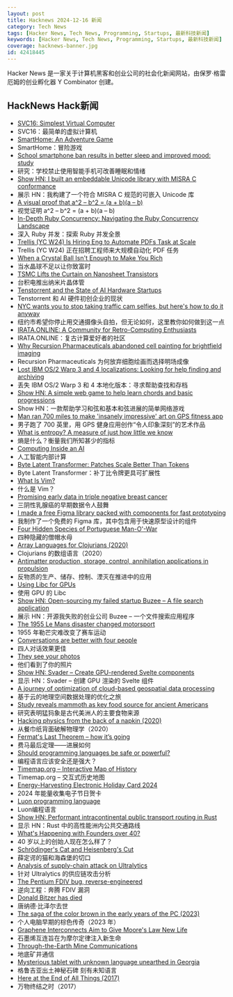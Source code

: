 ```yaml
---
layout: post
title: Hacknews 2024-12-16 新闻
category: Tech News
tags: [Hacker News, Tech News, Programming, Startups, 最新科技新闻]
keywords: [Hacker News, Tech News, Programming, Startups, 最新科技新闻]
coverage: hacknews-banner.jpg
id: 42418445
---
```


Hacker News 是一家关于计算机黑客和创业公司的社会化新闻网站，由保罗·格雷厄姆的创业孵化器 Y Combinator 创建。

## HackNews Hack新闻

- [SVC16: Simplest Virtual Computer](https://github.com/JanNeuendorf/SVC16)
- SVC16：最简单的虚拟计算机
- [SmartHome: An Adventure Game](https://smarthome.steviep.xyz)
- SmartHome：冒险游戏
- [School smartphone ban results in better sleep and improved mood: study](https://www.york.ac.uk/news-and-events/news/2024/research/school-smartphone-ban-better-sleep/)
- 研究：学校禁止使用智能手机可改善睡眠和情绪
- [Show HN: I built an embeddable Unicode library with MISRA C conformance](https://railgunlabs.com/unicorn/)
- 展示 HN：我构建了一个符合 MISRA C 规范的可嵌入 Unicode 库
- [A visual proof that a^2 – b^2 = (a + b)(a – b)](https://www.futilitycloset.com/2024/12/15/tidy-2/)
- 视觉证明 a^2 – b^2 = (a + b)(a – b)
- [In-Depth Ruby Concurrency: Navigating the Ruby Concurrency Landscape](https://jpcamara.com/2024/12/14/my-rubyconf-talk.html)
- 深入 Ruby 并发：探索 Ruby 并发全景
- [Trellis (YC W24) Is Hiring Eng to Automate PDFs Task at Scale](https://ycombinator.com/companies/trellis/jobs/7vGTphf-founding-engineer-backend-ai)
- Trellis (YC W24) 正在招聘工程师来大规模自动化 PDF 任务
- [When a Crystal Ball Isn't Enough to Make You Rich](https://elmwealth.com/crystal-ball/)
- 当水晶球不足以让你致富时
- [TSMC Lifts the Curtain on Nanosheet Transistors](https://spectrum.ieee.org/tsmc-n2)
- 台积电推出纳米片晶体管
- [Tenstorrent and the State of AI Hardware Startups](https://irrationalanalysis.substack.com/p/tenstorrent-and-the-state-of-ai-hardware)
- Tenstorrent 和 AI 硬件初创企业的现状
- [NYC wants you to stop taking traffic cam selfies, but here's how to do it anyway](https://www.pcmag.com/articles/nyc-wants-you-to-stop-taking-traffic-cam-selfies-but-heres-how-to-do-it)
- 纽约市希望你停止用交通摄像头自拍，但无论如何，这里教你如何做到这一点
- [IRATA.ONLINE: A Community for Retro-Computing Enthusiasts](https://irata.online/)
- IRATA.ONLINE：复古计算爱好者的社区
- [Why Recursion Pharmaceuticals abandoned cell painting for brightfield imaging](https://www.owlposting.com/p/why-recursion-pharmaceuticals-abandoned)
- Recursion Pharmaceuticals 为何放弃细胞绘画而选择明场成像
- [Lost IBM OS/2 Warp 3 and 4 localizations: Looking for help finding and archiving]()
- 丢失 IBM OS/2 Warp 3 和 4 本地化版本：寻求帮助查找和存档
- [Show HN: A simple web game to help learn chords and basic progressions](https://chords.yottanami.com/)
- Show HN：一款帮助学习和弦和基本和弦进展的简单网络游戏
- [Man ran 700 miles to make 'insanely impressive' art on GPS fitness app](https://www.washingtonpost.com/lifestyle/2024/12/02/strava-art-run-toronto-mccabe/)
- 男子跑了 700 英里，用 GPS 健身应用创作“令人印象深刻”的艺术作品
- [What is entropy? A measure of just how little we know](https://www.quantamagazine.org/what-is-entropy-a-measure-of-just-how-little-we-really-know-20241213/)
- 熵是什么？衡量我们所知甚少的指标
- [Computing Inside an AI](https://willwhitney.com/computing-inside-ai.html)
- 人工智能内部计算
- [Byte Latent Transformer: Patches Scale Better Than Tokens](https://ai.meta.com/research/publications/byte-latent-transformer-patches-scale-better-than-tokens/?_fb_noscript=1)
- Byte Latent Transformer：补丁比令牌更具可扩展性
- [What Is Vim?](https://blog.jonas.foo/whats_vim.html)
- 什么是 Vim？
- [Promising early data in triple negative breast cancer](https://www.statnews.com/2024/12/10/triple-negative-breast-cancer-biontech-immunotherapy-bispecific/)
- 三阴性乳腺癌的早期数据令人鼓舞
- [I made a free Figma library packed with components for fast prototyping](https://veryfront.com/figma-kit)
- 我制作了一个免费的 Figma 库，其中包含用于快速原型设计的组件
- [Four Hidden Species of Portuguese Man-O'-War](https://crookedtimber.org/2024/11/11/occasional-paper-four-hidden-species-of-portuguese-man-o-war/)
- 四种隐藏的僧帽水母
- [Array Languages for Clojurians (2020)](http://www.appliedscience.studio/articles/array-programming-for-clojurists.html)
- Clojurians 的数组语言（2020）
- [Antimatter production, storage, control, annihilation applications in propulsion](https://www.sciencedirect.com/science/article/pii/S2666202724004518)
- 反物质的生产、储存、控制、湮灭在推进中的应用
- [Using Libc for GPUs](https://libc.llvm.org/gpu/using.html)
- 使用 GPU 的 Libc
- [Show HN: Open-sourcing my failed startup Buzee – A file search application](https://github.com/gsidhu/buzee-tauri)
- 展示 HN：开源我失败的创业公司 Buzee – 一个文件搜索应用程序
- [The 1955 Le Mans disaster changed motorsport](https://www.essesmag.com/articles/racings-deadliest-day)
- 1955 年勒芒灾难改变了赛车运动
- [Conversations are better with four people](https://www.thetimes.com/article/why-conversations-are-better-with-four-people-zhxbsg06s)
- 四人对话效果更佳
- [They see your photos](https://theyseeyourphotos.com/)
- 他们看到了你的照片
- [Show HN: Svader – Create GPU-rendered Svelte components](https://github.com/sockmaster27/svader)
- 显示 HN：Svader – 创建 GPU 渲染的 Svelte 组件
- [A journey of optimization of cloud-based geospatial data processing](https://blog.terrafloww.com/efficient-cloud-native-raster-data-access-an-alternative-to-rasterio-gdal/)
- 基于云的地理空间数据处理的优化之旅
- [Study reveals mammoth as key food source for ancient Americans](https://www.uaf.edu/news/study-reveals-mammoth-as-key-food-source-for-ancient-americans.php)
- 研究表明猛犸象是古代美洲人的主要食物来源
- [Hacking physics from the back of a napkin (2020)](https://hapax.github.io/physics/teaching/hacks/napkin-hacks/)
- 从餐巾纸背面破解物理学（2020）
- [Fermat's Last Theorem – how it’s going](https://xenaproject.wordpress.com/2024/12/11/fermats-last-theorem-how-its-going/)
- 费马最后定理——进展如何
- [Should programming languages be safe or powerful?](https://lambdaland.org/posts/2024-11-21_powerful_or_safe_languages/)
- 编程语言应该安全还是强大？
- [Timemap.org – Interactive Map of History](https://www.oldmapsonline.org/en/history/regions)
- Timemap.org – 交互式历史地图
- [Energy-Harvesting Electronic Holiday Card 2024](https://www.keacher.com/xmas24/)
- 2024 年能量收集电子节日贺卡
- [Luon programming language](https://github.com/rochus-keller/Luon/blob/master/Readme.md)
- Luon编程语言
- [Show HN: Performant intracontinental public transport routing in Rust](https://github.com/ellenhp/farebox)
- 显示 HN：Rust 中的高性能洲内公共交通路线
- [What's Happening with Founders over 40?](https://justinjackson.ca/over-40)
- 40 岁以上的创始人现在怎么样了？
- [Schrödinger's Cat and Heisenberg's Cut](https://jimbaggott.substack.com/p/schrodingers-cat-and-heisenbergs)
- 薛定谔的猫和海森堡的切口
- [Analysis of supply-chain attack on Ultralytics](https://blog.pypi.org/posts/2024-12-11-ultralytics-attack-analysis/)
- 针对 Ultralytics 的供应链攻击分析
- [The Pentium FDIV bug, reverse-engineered](https://oldbytes.space/@kenshirriff/113606898880486330)
- 逆向工程：奔腾 FDIV 漏洞
- [Donald Bitzer has died](https://computerhistory.org/blog/in-memoriam-donald-bitzer-1934-2024/)
- 唐纳德·比泽尔去世
- [The saga of the color brown in the early years of the PC (2023)](http://nerdlypleasures.blogspot.com/2023/03/the-saga-of-color-brown-in-early-years.html)
- 个人电脑早期的棕色传奇（2023 年）
- [Graphene Interconnects Aim to Give Moore's Law New Life](https://spectrum.ieee.org/graphene-semiconductor-2670398194)
- 石墨烯互连旨在为摩尔定律注入新生命
- [Through-the-Earth Mine Communications](https://en.wikipedia.org/wiki/Through-the-earth_mine_communications)
- 地底矿井通信
- [Mysterious tablet with unknown language unearthed in Georgia](https://archaeologymag.com/2024/12/tablet-with-unknown-language-unearthed-in-georgia/)
- 格鲁吉亚出土神秘石碑 刻有未知语言
- [Here at the End of All Things (2017)](https://longreads.com/2017/08/24/fantasy-maps-game-of-thrones/)
- 万物终结之时（2017）

